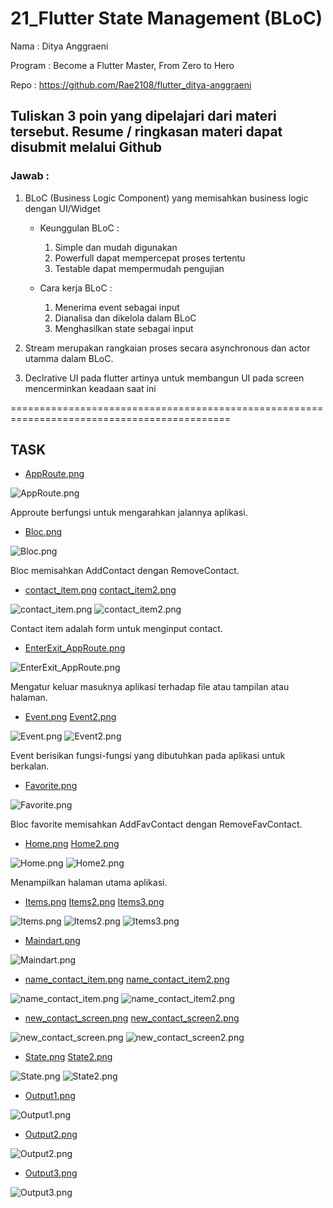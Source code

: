 # 21_Flutter State Management (BLoC)

Nama : Ditya Anggraeni

Program : Become a Flutter Master, From Zero to Hero

Repo : https://github.com/Rae2108/flutter_ditya-anggraeni

## Tuliskan 3 poin yang dipelajari dari materi tersebut. Resume / ringkasan materi dapat disubmit melalui Github

### Jawab : 

1. BLoC (Business Logic Component) yang memisahkan business logic dengan UI/Widget
    - Keunggulan BLoC :
        1. Simple dan mudah digunakan
        2. Powerfull dapat mempercepat proses tertentu
        3. Testable dapat mempermudah pengujian

    - Cara kerja BLoC : 
        1. Menerima event sebagai input 
        2. Dianalisa dan dikelola dalam BLoC
        3. Menghasilkan state sebagai input

2. Stream merupakan rangkaian proses secara asynchronous dan actor utamma dalam BLoC.

3. Declrative UI pada flutter artinya untuk membangun UI pada screen mencerminkan keadaan saat ini

============================================================================================

## TASK

- [AppRoute.png](./Screenshots/AppRoute.png)

![AppRoute.png](./Screenshots/AppRoute.png)

Approute berfungsi untuk mengarahkan jalannya aplikasi.

- [Bloc.png](./Screenshots/Bloc.png)

![Bloc.png](./Screenshots/Bloc.png)

Bloc memisahkan AddContact dengan RemoveContact.

- [contact_item.png](./Screenshots/contact_item.png) [contact_item2.png](./Screenshots/contact_item2.png)

![contact_item.png](./Screenshots/contact_item.png) ![contact_item2.png](./Screenshots/contact_item2.png)

Contact item adalah form untuk menginput contact.

- [EnterExit_AppRoute.png](./Screenshots/EnterExit_AppRoute.png)

![EnterExit_AppRoute.png](./Screenshots/EnterExit_AppRoute.png)

Mengatur keluar masuknya aplikasi terhadap file atau tampilan atau halaman.

- [Event.png](./Screenshots/Event.png) [Event2.png](./Screenshots/Event2.png)

![Event.png](./Screenshots/Event.png) ![Event2.png](./Screenshots/Event2.png)

Event berisikan fungsi-fungsi yang dibutuhkan pada aplikasi untuk berkalan.

- [Favorite.png](./Screenshots/Favorite.png)

![Favorite.png](./Screenshots/Favorite.png)

Bloc favorite memisahkan AddFavContact dengan RemoveFavContact.

- [Home.png](./Screenshots/Home.png) [Home2.png](./Screenshots/Home2.png)

![Home.png](./Screenshots/Home.png) ![Home2.png](./Screenshots/Home2.png)

Menampilkan halaman utama aplikasi.

- [Items.png](./Screenshots/Items.png) [Items2.png](./Screenshots/Items2.png) [Items3.png](./Screenshots/Items3.png)

![Items.png](./Screenshots/Items.png) ![Items2.png](./Screenshots/Items2.png) ![Items3.png](./Screenshots/Items3.png)

- [Maindart.png](./Screenshots/Maindart.png)

![Maindart.png](./Screenshots/Maindart.png)

- [name_contact_item.png](./Screenshots/name_contact_item.png) [name_contact_item2.png](./Screenshots/name_contact_item2.png) 

![name_contact_item.png](./Screenshots/name_contact_item.png) ![name_contact_item2.png](./Screenshots/name_contact_item2.png) 

- [new_contact_screen.png](./Screenshots/new_contact_screen.png) [new_contact_screen2.png](./Screenshots/new_contact_screen2.png) 

![new_contact_screen.png](./Screenshots/new_contact_screen.png) ![new_contact_screen2.png](./Screenshots/new_contact_screen2.png) 

- [State.png](./Screenshots/State.png) [State2.png](./Screenshots/State2.png)

![State.png](./Screenshots/State.png) ![State2.png](./Screenshots/State2.png)



- [Output1.png](./Screenshots/Output1.png)

![Output1.png](./Screenshots/Output1.png)

- [Output2.png](./Screenshots/Output2.png)

![Output2.png](./Screenshots/Output2.png)

- [Output3.png](./Screenshots/Output3.png)

![Output3.png](./Screenshots/Output3.png)